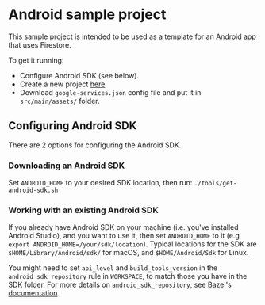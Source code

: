 # Android sample project

This sample project is intended to be used as a template for an Android app that uses Firestore.

To get it running:
* Configure Android SDK (see below).
* Create a new project [here](https://console.firebase.google.com/).
* Download `google-services.json` config file and put it in `src/main/assets/` folder.

## Configuring Android SDK
There are 2 options for configuring the Android SDK.
### Downloading an Android SDK
Set `ANDROID_HOME` to your desired SDK location, then run:
`./tools/get-android-sdk.sh`

### Working with an existing Android SDK
If you already have Android SDK on your machine (i.e. you've installed Android Studio), and you want to use it, then
set `ANDROID_HOME` to it (e.g `export ANDROID_HOME=/your/sdk/location`). Typical locations for the SDK are `$HOME/Library/Android/sdk/` for macOS, and `$HOME/Android/Sdk` for Linux.

You might need to set `api_level` and `build_tools_version` in the `android_sdk_repository` rule in `WORKSPACE`, to match those you have in the SDK folder. For more details on `android_sdk_repository`, see [Bazel's documentation](https://docs.bazel.build/versions/master/be/android.html#android_sdk_repository).
